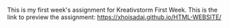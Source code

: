 This is my first week's assignment for Kreativstorm First Week.
This is the link to preview the assignment: https://xhoisadaj.github.io/HTML-WEBSITE/
